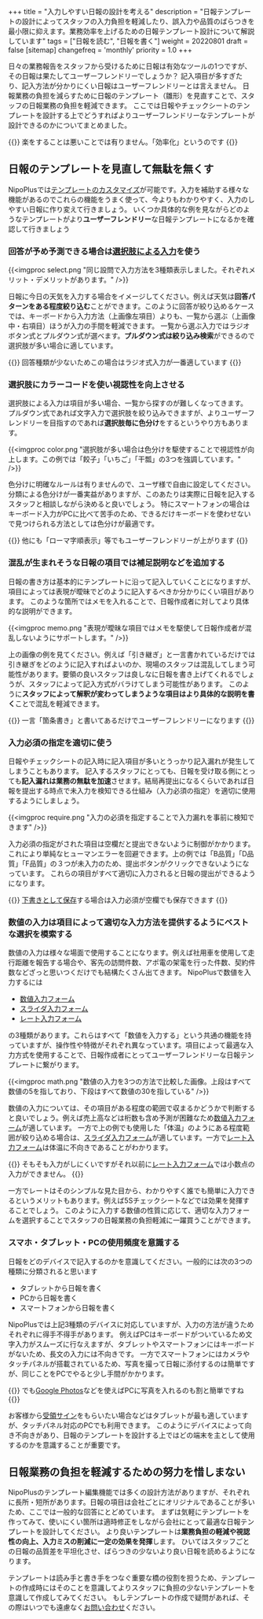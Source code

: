 +++
title = "入力しやすい日報の設計を考える"
description = "日報テンプレートの設計によってスタッフの入力負担を軽減したり、誤入力や品質のばらつきを最小限に抑えます。業務効率を上げるための日報テンプレート設計について解説しています"
tags = ["日報を読む", "日報を書く"]
weight = 20220801
draft = false
[sitemap]
  changefreq = 'monthly'
  priority = 1.0
+++

日々の業務報告をスタッフから受けるために日報は有効なツールの1つですが、その日報は果たしてユーザーフレンドリーでしょうか？
記入項目が多すぎたり、記入方法が分かりにくい日報はユーザーフレンドリーとは言えません。
日報業務の負担を減らすために日報のテンプレート（雛形）を見直すことで、スタッフの日報業務の負担を軽減できます。
ここでは日報やチェックシートのテンプレートを設計する上でどうすればよりユーザーフレンドリーなテンプレートが設計できるのかについてまとめました。

{{<alice pos="right" icon="here">}}
楽をすることは悪いことでは有りません。「効率化」というのです
{{</alice>}}

## 日報のテンプレートを見直して無駄を無くす

NipoPlusでは[テンプレートのカスタマイズ](/org/groupsetting/template/make/)が可能です。入力を補助する様々な機能があるのでこれらの機能をうまく使って、今よりもわかりやすく、入力のしやすい日報に作り変えて行きましょう。
いくつか具体的な例を見ながらどのようなテンプレートがより**ユーザーフレンドリー**な日報テンプレートになるかを確認して行きましょう

### 回答が予め予測できる場合は[選択肢による入力](/org/groupsetting/template/select/)を使う

{{<imgproc select.png "同じ設問で入力方法を3種類表示しました。それぞれメリット・デメリットがあります。" />}}

日報に今日の天気を入力する場合をイメージしてください。例えば天気は**回答パターンをある程度絞り込む**ことができます。このように回答が絞り込めるケースでは、キーボードから入力方法（上画像左項目）よりも、一覧から選ぶ（上画像中・右項目）ほうが入力の手間を軽減できます。
一覧から選ぶ入力ではラジオボタン式とプルダウン式が選べます。**プルダウン式は絞り込み検索**ができるので選択肢が多い場合に適しています。

{{<alice pos="right" icon="here">}}
回答種類が少ないためこの場合はラジオ式入力が一番適しています
{{</alice>}}

### 選択肢にカラーコードを使い視認性を向上させる

選択肢による入力は項目が多い場合、一覧から探すのが難しくなってきます。
プルダウン式であれば文字入力で選択肢を絞り込みできますが、よりユーザーフレンドリーを目指すのであれば**選択肢毎に色分け**をするというやり方もあります。

{{<imgproc color.png "選択肢が多い場合は色分けを駆使することで視認性が向上します。この例では「餃子」「いちご」「干瓢」の3つを強調しています。" />}}

色分けに明確なルールは有りませんので、ユーザ様で自由に設定してください。分類による色分けが一番実益がありますが、このあたりは実際に日報を記入するスタッフと相談しながら決めると良いでしょう。
特にスマートフォンの場合はキーボード入力がPCに比べて苦手のため、できるだけキーボードを使わせないで見つけられる方法としては色分けが最適です。

{{<alice pos="right" icon="here">}}
他にも「ローマ字順表示」等でもユーザーフレンドリーが上がります
{{</alice>}}


### 混乱が生まれそうな日報の項目では補足説明などを追加する

日報の書き方は基本的にテンプレートに沿って記入していくことになりますが、項目によっては表現が曖昧でどのように記入するべきか分かりにくい項目があります。
このような箇所ではメモを入れることで、日報作成者に対してより具体的な説明ができます。

{{<imgproc memo.png "表現が曖昧な項目ではメモを駆使して日報作成者が混乱しないようにサポートします。" />}}

上の画像の例を見てください。例えば「引き継ぎ」と一言書かれているだけでは引き継ぎをどのように記入すればよいのか、現場のスタッフは混乱してしまう可能性があります。要領の良いスタッフは良しなに日報を書き上げてくれるでしょうが、スタッフによって記入方式がバラけてしまう可能性があります。
このように**スタッフによって解釈が変わってしまうような項目はより具体的な説明を書く**ことで混乱を軽減できます。

{{<alice pos="right" icon="here">}}
一言「箇条書き」と書いてあるだけでユーザーフレンドリーになります
{{</alice>}}

### 入力必須の指定を適切に使う

日報やチェックシートの記入時に記入項目が多いとうっかり記入漏れが発生してしまうこともあります。
記入するスタッフにとっても、日報を受け取る側にとっても**記入漏れは業務の無駄を加速**させます。結局再提出になるくらいであれば日報を提出する時点で未入力を検知できる仕組み（入力必須の指定）を適切に使用するようにしましょう。

{{<imgproc require.png "入力の必須を指定することで入力漏れを事前に検知できます" />}}

入力必須の指定がされた項目は空欄だと提出できないように制御がかかります。これにより単純なヒューマンエラーを回避できます。上の例では「B品質」「D品質」「F品質」の３つが未入力のため、提出ボタンがクリックできないようになっています。
これらの項目がすべて適切に入力されると日報の提出ができるようになります。

{{<alice pos="right" icon="here">}}
[下書きとして保存](/report/write/draft/)する場合は入力必須が空欄でも保存できます
{{</alice>}}

### 数値の入力は項目によって適切な入力方法を提供するようにベストな選択を模索する

数値の入力は様々な場面で使用することになります。例えば社用車を使用して走行距離を報告する場合や、客先の訪問件数、アポ電の架電を行った件数、契約件数などざっと思いつくだけでも結構たくさん出てきます。
NipoPlusで数値を入力するには

- [数値入力フォーム](/org/groupsetting/template/math/)
- [スライダ入力フォーム](/org/groupsetting/template/step/)
- [レート入力フォーム](/org/groupsetting/template/rate/)

の3種類があります。これらはすべて「数値を入力する」という共通の機能を持っていますが、操作性や特徴がそれぞれ異なっています。項目によって最適な入力方式を使用することで、日報作成者にとってユーザーフレンドリーな日報テンプレートに繋がります。

{{<imgproc math.png "数値の入力を3つの方法で比較した画像。上段はすべて数値の5を指しており、下段はすべて数値の30を指している" />}}

数値の入力については、その項目がある程度の範囲で収まるかどうかで判断すると良いでしょう。例えば売上高などは桁数も含め予測が困難なため[数値入力フォーム](/org/groupsetting/template/math/)が適しています。
一方で上の例でも使用した「体温」のようにある程度範囲が絞り込める場合は、[スライダ入力フォーム](/org/groupsetting/template/step/)が適しています。一方で[レート入力フォーム](/org/groupsetting/template/rate/)は体温に不向きであることがわかります。

{{<alice pos="right" icon="here">}}
そもそも入力がしにくいですがそれ以前に[レート入力フォーム](/org/groupsetting/template/rate/)では小数点の入力ができません。
{{</alice>}}

一方でレートはそのシンプルな見た目から、わかりやすく誰でも簡単に入力できるというメリットもあります。例えば5Sチェックシートなどでは効果を発揮することでしょう。
このように入力する数値の性質に応じて、適切な入力フォームを選択することでスタッフの日報業務の負担軽減に一躍買うことができます。

### スマホ・タブレット・PCの使用頻度を意識する

日報をどのデバイスで記入するのかを意識してください。一般的には次の3つの種類に分類されると思います

- タブレットから日報を書く
- PCから日報を書く
- スマートフォンから日報を書く

NipoPlusでは上記3種類のデバイスに対応していますが、入力の方法が違うためそれぞれに得手不得手があります。
例えばPCはキーボードがついているため文字入力がスムーズに行なえますが、タブレットやスマートフォンにはキーボードがないため、長文の入力には不向きです。
一方でスマートフォンにはカメラやタッチパネルが搭載されているため、写真を撮って日報に添付するのは簡単ですが、同じことをPCでやると少し手間がかかります。

{{<alice pos="right" icon="phone">}}
でも[Google Photos](https://www.google.com/intl/ja/photos/about/)などを使えばPCに写真を入れるのも割と簡単ですね
{{</alice>}}

お客様から[受領サイン](/org/groupsetting/template/sign/)をもらいたい場合などはタブレットが最も適していますが、タッチパネル対応のPCでも利用できます。
このようにデバイスによって向き不向きがあり、日報のテンプレートを設計する上ではどの端末を主として使用するのかを意識することが重要です。

## 日報業務の負担を軽減するための努力を惜しまない

NipoPlusのテンプレート編集機能では多くの設計方法がありますが、それぞれに長所・短所があります。日報の項目は会社ごとにオリジナルであることが多いため、ここでは一般的な回答にとどめています。
まずは気軽にテンプレートを作ってみて、使いにくい箇所は適時修正をしながら会社にとって最適な日報テンプレートを設計してください。
より良いテンプレートは**業務負担の軽減や視認性の向上、入力ミスの削減に一定の効果を発揮**します。
ひいてはスタッフごとの日報の品質差を平坦化させ、ばらつきの少ないより良い日報を読めるようになります。

テンプレートは読み手と書き手をつなぐ重要な橋の役割を担うため、テンプレートの作成時にはそのことを意識してよりスタッフに負担の少ないテンプレートを意識して作成してみてください。
もしテンプレートの作成で疑問があれば、その際はいつでも遠慮なく[お問い合わせ](/system/inquery/)ください。
